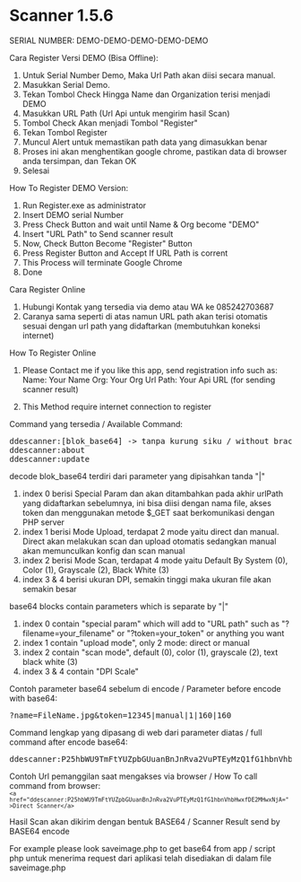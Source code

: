 Scanner 1.5.6
=============

SERIAL NUMBER: DEMO-DEMO-DEMO-DEMO-DEMO

Cara Register Versi DEMO (Bisa Offline):
1. Untuk Serial Number Demo, Maka Url Path akan diisi secara manual.
2. Masukkan Serial Demo.
3. Tekan Tombol Check Hingga Name dan Organization terisi menjadi DEMO
4. Masukkan URL Path (Url Api untuk mengirim hasil Scan)
5. Tombol Check Akan menjadi Tombol "Register"
6. Tekan Tombol Register
7. Muncul Alert untuk memastikan path data yang dimasukkan benar
8. Proses ini akan menghentikan google chrome, pastikan data di browser anda tersimpan, dan Tekan OK
9. Selesai

How To Register DEMO Version:
1. Run Register.exe as administrator
2. Insert DEMO serial Number
3. Press Check Button and wait until Name & Org become "DEMO"
4. Insert "URL Path" to Send scanner result
5. Now, Check Button Become "Register" Button
6. Press Register Button and Accept If URL Path is corrent
7. This Process will terminate Google Chrome
8. Done

Cara Register Online
1. Hubungi Kontak yang tersedia via demo atau WA ke 085242703687
2. Caranya sama seperti di atas namun URL path akan terisi otomatis sesuai dengan url path yang didaftarkan (membutuhkan koneksi internet)

How To Register Online
1. Please Contact me if you like this app, send registration info such as:
   Name: Your Name
   Org: Your Org
   Url Path: Your Api URL (for sending scanner result)
   
2. This Method require internet connection to register

Command yang tersedia / Available Command:
<pre>ddescanner:[blok_base64] -> tanpa kurung siku / without brackets
ddescanner:about
ddescanner:update</pre>

decode blok_base64 terdiri dari parameter yang dipisahkan tanda "|"
1. index 0 berisi Special Param dan akan ditambahkan pada akhir urlPath yang didaftarkan sebelumnya, ini bisa diisi dengan nama file, akses token dan menggunakan metode $_GET saat berkomunikasi dengan PHP server
2. index 1 berisi Mode Upload, terdapat 2 mode yaitu direct dan manual. Direct akan melakukan scan dan upload otomatis sedangkan manual akan memunculkan konfig dan scan manual
3. index 2 berisi Mode Scan, terdapat 4 mode yaitu Default By System (0), Color (1), Grayscale (2), Black White (3)
4. index 3 & 4 berisi ukuran DPI, semakin tinggi maka ukuran file akan semakin besar 

base64 blocks contain parameters which is separate by "|"
1. index 0 contain "special param" which will add to "URL path" such as "?filename=your_filename" or "?token=your_token" or anything you want
2. index 1 contain "upload mode", only 2 mode: direct or manual
3. index 2 contain "scan mode", default (0), color (1), grayscale (2), text black white (3)
4. index 3 & 4 contain "DPI Scale"

Contoh parameter base64 sebelum di encode / Parameter before encode with base64:
<pre>?name=FileName.jpg&token=12345|manual|1|160|160</pre>

Command lengkap yang dipasang di web dari parameter diatas / full command after encode base64:
<pre>ddescanner:P25hbWU9TmFtYUZpbGUuanBnJnRva2VuPTEyMzQ1fG1hbnVhbHwxfDE2MHwxNjA=</pre>

Contoh Url pemanggilan saat mengakses via browser / How To call command from browser:
<br><code>`<a href="ddescanner:P25hbWU9TmFtYUZpbGUuanBnJnRva2VuPTEyMzQ1fG1hbnVhbHwxfDE2MHwxNjA=">Direct Scanner</a>`</code>

Hasil Scan akan dikirim dengan bentuk BASE64 / Scanner Result send by BASE64 encode

For example please look saveimage.php to get base64 from app / script php untuk menerima request dari aplikasi telah disediakan di dalam file saveimage.php
